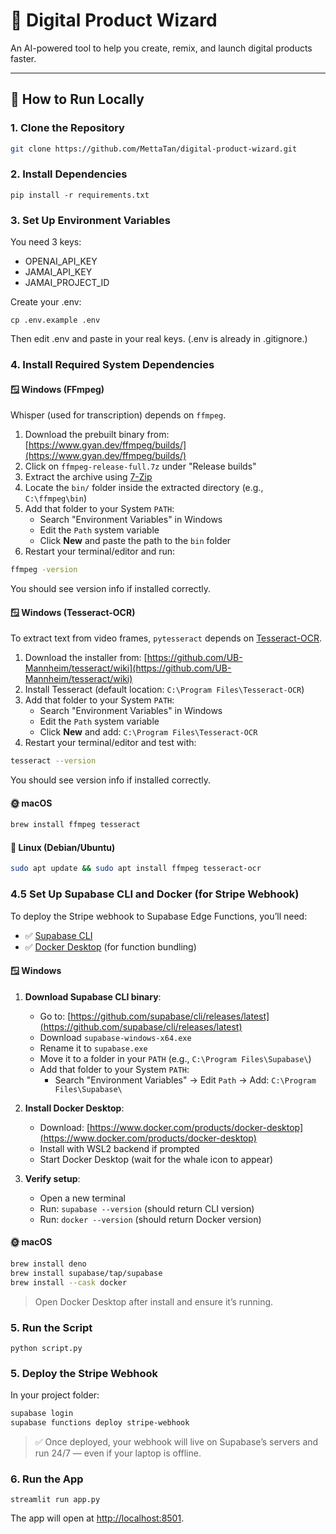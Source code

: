 # 🧠 Digital Product Wizard

An AI-powered tool to help you create, remix, and launch digital products faster.

---

## 🚀 How to Run Locally

### 1. Clone the Repository

```bash
git clone https://github.com/MettaTan/digital-product-wizard.git
```

### 2. Install Dependencies

```
pip install -r requirements.txt
```

### 3. Set Up Environment Variables

You need 3 keys:

- OPENAI_API_KEY
- JAMAI_API_KEY
- JAMAI_PROJECT_ID

Create your .env:

```
cp .env.example .env
```

Then edit .env and paste in your real keys. (.env is already in .gitignore.)

### 4. Install Required System Dependencies

#### 🪟 Windows (FFmpeg)

Whisper (used for transcription) depends on `ffmpeg`.

1. Download the prebuilt binary from: [https://www.gyan.dev/ffmpeg/builds/](https://www.gyan.dev/ffmpeg/builds/)
2. Click on `ffmpeg-release-full.7z` under "Release builds"
3. Extract the archive using [7-Zip](https://www.7-zip.org/)
4. Locate the `bin/` folder inside the extracted directory (e.g., `C:\ffmpeg\bin`)
5. Add that folder to your System `PATH`:
   - Search "Environment Variables" in Windows
   - Edit the `Path` system variable
   - Click **New** and paste the path to the `bin` folder
6. Restart your terminal/editor and run:

```bash
ffmpeg -version
```

You should see version info if installed correctly.

#### 🪟 Windows (Tesseract-OCR)

To extract text from video frames, `pytesseract` depends on [Tesseract-OCR](https://github.com/tesseract-ocr/tesseract).

1. Download the installer from: [https://github.com/UB-Mannheim/tesseract/wiki](https://github.com/UB-Mannheim/tesseract/wiki)
2. Install Tesseract (default location: `C:\Program Files\Tesseract-OCR`)
3. Add that folder to your System `PATH`:
   - Search "Environment Variables" in Windows
   - Edit the `Path` system variable
   - Click **New** and add: `C:\Program Files\Tesseract-OCR`
4. Restart your terminal/editor and test with:

```bash
tesseract --version
```

You should see version info if installed correctly.

#### 🌞 macOS

```bash
brew install ffmpeg tesseract
```

#### 🐑 Linux (Debian/Ubuntu)

```bash
sudo apt update && sudo apt install ffmpeg tesseract-ocr
```


### 4.5 Set Up Supabase CLI and Docker (for Stripe Webhook)

To deploy the Stripe webhook to Supabase Edge Functions, you’ll need:

- ✅ [Supabase CLI](https://github.com/supabase/cli)
- ✅ [Docker Desktop](https://www.docker.com/products/docker-desktop) (for function bundling)

#### 🪟 Windows

1. **Download Supabase CLI binary**:
   - Go to: [https://github.com/supabase/cli/releases/latest](https://github.com/supabase/cli/releases/latest)
   - Download `supabase-windows-x64.exe`
   - Rename it to `supabase.exe`
   - Move it to a folder in your `PATH` (e.g., `C:\Program Files\Supabase\`)
   - Add that folder to your System `PATH`:
     - Search "Environment Variables" → Edit `Path` → Add: `C:\Program Files\Supabase\`

2. **Install Docker Desktop**:
   - Download: [https://www.docker.com/products/docker-desktop](https://www.docker.com/products/docker-desktop)
   - Install with WSL2 backend if prompted
   - Start Docker Desktop (wait for the whale icon to appear)

3. **Verify setup**:
   - Open a new terminal
   - Run: `supabase --version` (should return CLI version)
   - Run: `docker --version` (should return Docker version)

#### 🌞 macOS

```bash
brew install deno
brew install supabase/tap/supabase
brew install --cask docker
```

> Open Docker Desktop after install and ensure it’s running.

### 5. Run the Script

```
python script.py
```


### 5. Deploy the Stripe Webhook

In your project folder:

```bash
supabase login
supabase functions deploy stripe-webhook
```

> ✅ Once deployed, your webhook will live on Supabase’s servers and run 24/7 — even if your laptop is offline.

### 6. Run the App

```
streamlit run app.py
```

The app will open at [http://localhost:8501](http://localhost:8501).
